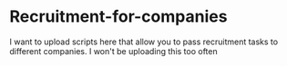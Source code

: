 # Recruitment-for-companies
I want to upload scripts here that allow you to pass recruitment tasks to different companies. I won't be uploading this too often
